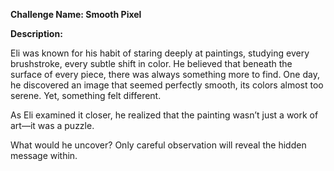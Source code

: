 **Challenge Name: Smooth Pixel**

**Description:**

Eli was known for his habit of staring deeply at paintings, studying every brushstroke, every subtle shift in color. He believed that beneath the surface of every piece, there was always something more to find. One day, he discovered an image that seemed perfectly smooth, its colors almost too serene. Yet, something felt different.

As Eli examined it closer, he realized that the painting wasn’t just a work of art—it was a puzzle.

What would he uncover? Only careful observation will reveal the hidden message within.
